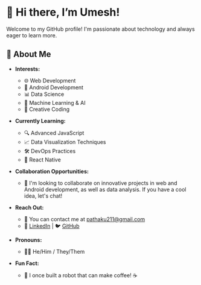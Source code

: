 # 👋 Hi there, I’m Umesh!

Welcome to my GitHub profile! I'm passionate about technology and always eager to learn more.

## 🌟 About Me
- **Interests:**
  - 🌐 Web Development
  - 📱 Android Development
  - 📊 Data Science
  - 🚀 Machine Learning & AI
  - 🎨 Creative Coding

- **Currently Learning:**
  - 🔍 Advanced JavaScript
  - 📈 Data Visualization Techniques
  - 🛠️ DevOps Practices
  - 📱 React Native

- **Collaboration Opportunities:**
  - 🤝 I'm looking to collaborate on innovative projects in web and Android development, as well as data analysis. If you have a cool idea, let's chat!

- **Reach Out:**
  - 📧 You can contact me at [pathaku211@gmail.com](mailto:pathaku211@gmail.com)
  - 💼 [LinkedIn](https://linkedin.com/in/umesh-pathak-07a73b192) | 🐦 [GitHub](https://github.com/pathaku211)

- **Pronouns:**
  - 🏳️‍🌈 He/Him / They/Them

- **Fun Fact:**
  - 🎉 I once built a robot that can make coffee! ☕

<!---
pathaku211/pathaku211 is a ✨ special ✨ repository because its `README.md` (this file) appears on your GitHub profile.
You can click the Preview link to take a look at your changes.
--->
